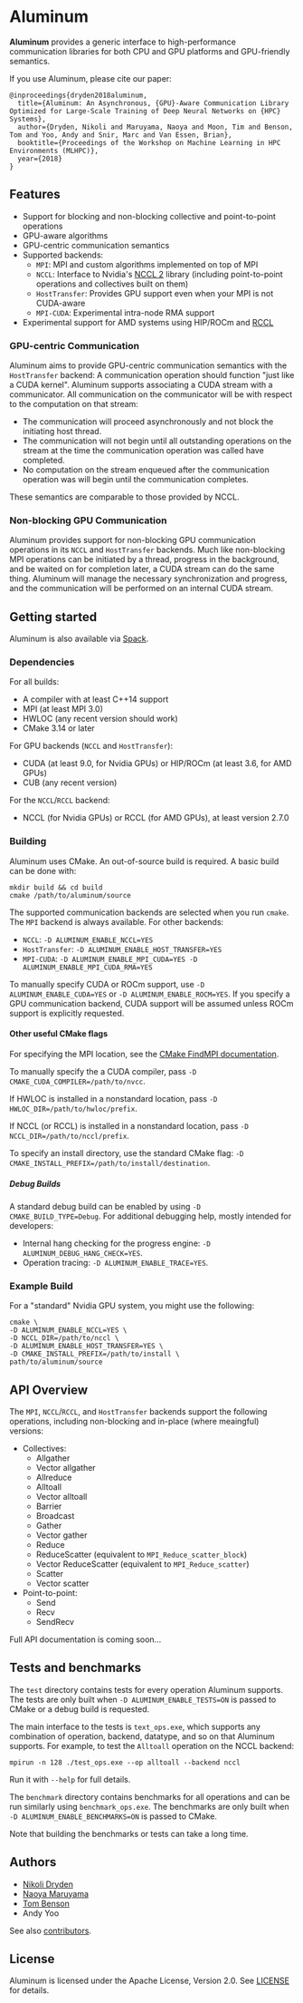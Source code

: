 # Aluminum

**Aluminum** provides a generic interface to high-performance communication libraries for both CPU and GPU platforms and GPU-friendly semantics.

If you use Aluminum, please cite our paper:
```
@inproceedings{dryden2018aluminum,
  title={Aluminum: An Asynchronous, {GPU}-Aware Communication Library Optimized for Large-Scale Training of Deep Neural Networks on {HPC} Systems},
  author={Dryden, Nikoli and Maruyama, Naoya and Moon, Tim and Benson, Tom and Yoo, Andy and Snir, Marc and Van Essen, Brian},
  booktitle={Proceedings of the Workshop on Machine Learning in HPC Environments (MLHPC)},
  year={2018}
}
```

## Features

* Support for blocking and non-blocking collective and point-to-point operations
* GPU-aware algorithms
* GPU-centric communication semantics
* Supported backends:
  * `MPI`: MPI and custom algorithms implemented on top of MPI
  * `NCCL`: Interface to Nvidia's [NCCL 2](https://developer.nvidia.com/nccl) library (including point-to-point operations and collectives built on them)
  * `HostTransfer`: Provides GPU support even when your MPI is not CUDA-aware
  * `MPI-CUDA`: Experimental intra-node RMA support
* Experimental support for AMD systems using HIP/ROCm and [RCCL](https://github.com/ROCmSoftwarePlatform/rccl)

### GPU-centric Communication

Aluminum aims to provide GPU-centric communication semantics with the `HostTransfer` backend: A communication operation should function "just like a CUDA kernel".
Aluminum supports associating a CUDA stream with a communicator.
All communication on the communicator will be with respect to the computation on that stream:
* The communication will proceed asynchronously and not block the initiating host thread.
* The communication will not begin until all outstanding operations on the stream at the time the communication operation was called have completed.
* No computation on the stream enqueued after the communication operation was will begin until the communication completes.

These semantics are comparable to those provided by NCCL.

### Non-blocking GPU Communication

Aluminum provides support for non-blocking GPU communication operations in its `NCCL` and `HostTransfer` backends.
Much like non-blocking MPI operations can be initiated by a thread, progress in the background, and be waited on for completion later, a CUDA stream can do the same thing.
Aluminum will manage the necessary synchronization and progress, and the communication will be performed on an internal CUDA stream.

## Getting started

Aluminum is also available via [Spack](https://spack.io/).

### Dependencies
For all builds:
* A compiler with at least C++14 support
* MPI (at least MPI 3.0)
* HWLOC (any recent version should work)
* CMake 3.14 or later

For GPU backends (`NCCL` and `HostTransfer`):
* CUDA (at least 9.0, for Nvidia GPUs) or HIP/ROCm (at least 3.6, for AMD GPUs)
* CUB (any recent version)

For the `NCCL`/`RCCL` backend:
* NCCL (for Nvidia GPUs) or RCCL (for AMD GPUs), at least version 2.7.0

### Building

Aluminum uses CMake. An out-of-source build is required.
A basic build can be done with:
```
mkdir build && cd build
cmake /path/to/aluminum/source
```

The supported communication backends are selected when you run `cmake`.
The `MPI` backend is always available. For other backends:
* `NCCL`: `-D ALUMINUM_ENABLE_NCCL=YES`
* `HostTransfer`: `-D ALUMINUM_ENABLE_HOST_TRANSFER=YES`
* `MPI-CUDA`: `-D ALUMINUM_ENABLE_MPI_CUDA=YES -D ALUMINUM_ENABLE_MPI_CUDA_RMA=YES`

To manually specify CUDA or ROCm support, use `-D ALUMINUM_ENABLE_CUDA=YES` or `-D ALUMINUM_ENABLE_ROCM=YES`.
If you specify a GPU communication backend, CUDA support will be assumed unless ROCm support is explicitly requested.

#### Other useful CMake flags

For specifying the MPI location, see the [CMake FindMPI documentation](https://cmake.org/cmake/help/latest/module/FindMPI.html).

To manually specify the a CUDA compiler, pass `-D CMAKE_CUDA_COMPILER=/path/to/nvcc`.

If HWLOC is installed in a nonstandard location, pass `-D HWLOC_DIR=/path/to/hwloc/prefix`.

If NCCL (or RCCL) is installed in a nonstandard location, pass `-D NCCL_DIR=/path/to/nccl/prefix`.

To specify an install directory, use the standard CMake flag: `-D CMAKE_INSTALL_PREFIX=/path/to/install/destination`.

##### Debug Builds

A standard debug build can be enabled by using `-D CMAKE_BUILD_TYPE=Debug`.
For additional debugging help, mostly intended for developers:
* Internal hang checking for the progress engine: `-D ALUMINUM_DEBUG_HANG_CHECK=YES`.
* Operation tracing: `-D ALUMINUM_ENABLE_TRACE=YES`.

### Example Build

For a "standard" Nvidia GPU system, you might use the following:
```
cmake \
-D ALUMINUM_ENABLE_NCCL=YES \
-D NCCL_DIR=/path/to/nccl \
-D ALUMINUM_ENABLE_HOST_TRANSFER=YES \
-D CMAKE_INSTALL_PREFIX=/path/to/install \
path/to/aluminum/source
```

## API Overview

The `MPI`, `NCCL`/`RCCL`, and `HostTransfer` backends support the following operations, including non-blocking and in-place (where meaingful) versions:
* Collectives:
  * Allgather
  * Vector allgather
  * Allreduce
  * Alltoall
  * Vector alltoall
  * Barrier
  * Broadcast
  * Gather
  * Vector gather
  * Reduce
  * ReduceScatter (equivalent to `MPI_Reduce_scatter_block`)
  * Vector ReduceScatter (equivalent to `MPI_Reduce_scatter`)
  * Scatter
  * Vector scatter
* Point-to-point:
  * Send
  * Recv
  * SendRecv

Full API documentation is coming soon...

## Tests and benchmarks

The `test` directory contains tests for every operation Aluminum supports.
The tests are only built when `-D ALUMINUM_ENABLE_TESTS=ON` is passed to CMake or a debug build is requested.

The main interface to the tests is `text_ops.exe`, which supports any combination of operation, backend, datatype, and so on that Aluminum supports.
For example, to test the `Alltoall` operation on the NCCL backend:
```
mpirun -n 128 ./test_ops.exe --op alltoall --backend nccl
```
Run it with `--help` for full details.

The `benchmark` directory contains benchmarks for all operations and can be run similarly using `benchmark_ops.exe`.
The benchmarks are only built when `-D ALUMINUM_ENABLE_BENCHMARKS=ON` is passed to CMake.

Note that building the benchmarks or tests can take a long time.

## Authors
* [Nikoli Dryden](https://github.com/ndryden)
* [Naoya Maruyama](https://github.com/naoyam)
* [Tom Benson](https://github.com/benson31)
* Andy Yoo

See also [contributors](https://github.com/ndryden/Aluminum/graphs/contributors).

## License

Aluminum is licensed under the Apache License, Version 2.0. See [LICENSE](LICENSE) for details.
